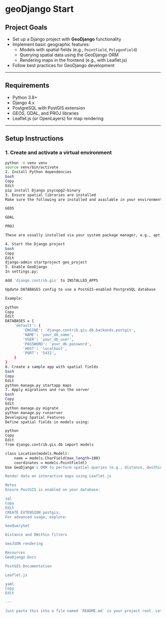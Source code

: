 # geoDjango Start

## Project Goals

- Set up a Django project with **GeoDjango** functionality  
- Implement basic geographic features:
  - Models with spatial fields (e.g., `PointField`, `PolygonField`)
  - Querying spatial data using the GeoDjango ORM
  - Rendering maps in the frontend (e.g., with Leaflet.js)
- Follow best practices for GeoDjango development

---

## Requirements

- Python 3.8+
- Django 4.x
- PostgreSQL with PostGIS extension
- GEOS, GDAL, and PROJ libraries
- Leaflet.js (or OpenLayers) for map rendering

---

## Setup Instructions

### 1. Create and activate a virtual environment
```bash
python -m venv venv
source venv/bin/activate
2. Install Python dependencies
bash
Copy
Edit
pip install Django psycopg2-binary
3. Ensure spatial libraries are installed
Make sure the following are installed and available in your environment:

GEOS

GDAL

PROJ

These are usually installed via your system package manager, e.g., apt, brew, or conda.

4. Start the Django project
bash
Copy
Edit
django-admin startproject geo_project
5. Enable GeoDjango
In settings.py:

Add 'django.contrib.gis' to INSTALLED_APPS

Update DATABASES config to use a PostGIS-enabled PostgreSQL database

Example:

python
Copy
Edit
DATABASES = {
    'default': {
        'ENGINE': 'django.contrib.gis.db.backends.postgis',
        'NAME': 'your_db_name',
        'USER': 'your_db_user',
        'PASSWORD': 'your_db_password',
        'HOST': 'localhost',
        'PORT': '5432',
    }
}
6. Create a sample app with spatial fields
bash
Copy
Edit
python manage.py startapp maps
7. Apply migrations and run the server
bash
Copy
Edit
python manage.py migrate
python manage.py runserver
Developing Spatial Features
Define spatial fields in models using:

python
Copy
Edit
from django.contrib.gis.db import models

class Location(models.Model):
    name = models.CharField(max_length=100)
    coordinates = models.PointField()
Use GeoDjango's ORM to perform spatial queries (e.g., distance, dwithin)

Render data on interactive maps using Leaflet.js

Notes
Ensure PostGIS is enabled on your database:

sql
Copy
Edit
CREATE EXTENSION postgis;
For advanced usage, explore:

GeoQuerySet

Distance and DWithin filters

GeoJSON rendering

Resources
GeoDjango Docs

PostGIS Documentation

Leaflet.js

yaml
Copy
Edit

---

Just paste this into a file named `README.md` in your project root. Let me know if you want a `Dockerfile`, deployment guide, or sample spatial queries next!






